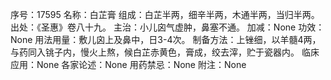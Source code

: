 序号：17595
名称：白芷膏
组成：白芷半两，细辛半两，木通半两，当归半两。
出处：《圣惠》卷八十九。
主治：小儿囟气虚肿，鼻塞不通。
加减：None
功效：None
用法用量：敷儿囟上及鼻中，日3-4次。
制备方法：上锉细，以羊髓4两，与药同入铫子内，慢火上熬，候白芷赤黄色，膏成，绞去滓，贮于瓷器内。
临床应用：None
各家论述：None
用药禁忌：None
附注：None
